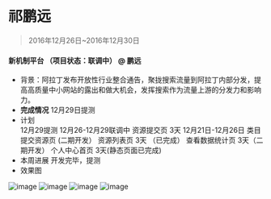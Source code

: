 # 祁鹏远

> 2016年12月26日~2016年12月30日

#### 新机制平台 （项目状态：联调中） @ 鹏远 
- 背景：阿拉丁发布开放性行业整合通告，聚拢搜索流量到阿拉丁内部分发，提高高质量中小网站的露出和做大机会，发挥搜索作为流量上游的分发力和影响力。
- **完成情况**
	12月29日提测
- 计划	
    12月29提测
	12月26-12月29联调中
	资源提交页 3天 12月21日-12月26日
    类目提交资源页 (二期开发）
	资源列表页 3天 （已完成）
	查看数据统计页 3天（二期开发）
	个人中心首页 3天(静态页面已完成)
- 本周进展
	开发完毕，提测
- 效果图
	
 ![image](http://gitlab.baidu.com/psfe/ala-weeklyreport/uploads/6ffb762ff08651c73fa8d05c025d2f32/image.png)
 ![image](http://gitlab.baidu.com/psfe/ala-weeklyreport/uploads/eb4fcaa070163e09e438b731c1513ace/image.png)
 ![image](http://gitlab.baidu.com/psfe/ala-weeklyreport/uploads/b77b5e10d265b5527c6830bcb6a75d28/image.png)
 ![image](http://gitlab.baidu.com/psfe/ala-weeklyreport/uploads/c0cb6e82a65a9dfed0474d32ec2d6f90/image.png)
